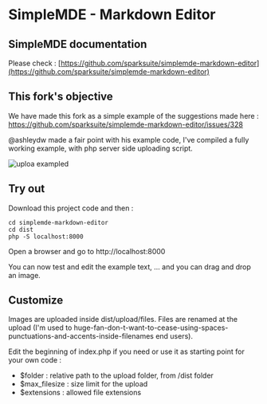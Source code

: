 # SimpleMDE - Markdown Editor

## SimpleMDE documentation
Please check :
[https://github.com/sparksuite/simplemde-markdown-editor](https://github.com/sparksuite/simplemde-markdown-editor)

## This fork's objective

We have made this fork as a simple example of the suggestions made here :
https://github.com/sparksuite/simplemde-markdown-editor/issues/328

@ashleydw made a fair point with his example code, I've compiled a fully working example, with php server side uploading script.

![uploa exampled](https://github.com/gautiermichelin/simplemde-markdown-editor/blob/master/drag-drop-markdown.gif?raw=true)

## Try out

Download this project code and then :
```
cd simplemde-markdown-editor
cd dist
php -S localhost:8000
```

Open a browser and go to http://localhost:8000

You can now test and edit the example text, ... and you can drag and drop an image.

## Customize

Images are uploaded inside dist/upload/files. Files are renamed at the upload (I'm used to huge-fan-don-t-want-to-cease-using-spaces-punctuations-and-accents-inside-filenames end users).

Edit the beginning of index.php if you need or use it as starting point for your own code :
- $folder : relative path to the upload folder, from /dist folder
- $max_filesize : size limit for the upload
- $extensions : allowed file extensions

